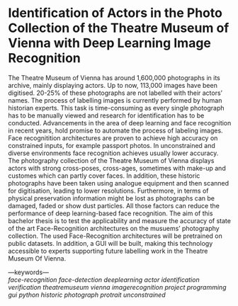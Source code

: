 # Identification of Actors in the Photo Collection of the Theatre Museum of Vienna with Deep Learning Image Recognition
The Theatre Museum of Vienna has around 1,600,000 photographs in its archive, mainly displaying actors. Up to now, 113,000 images have been digitised. 20-25% of these photographs are not labelled with their actors’ names. The process of labelling images is currently performed by human historian experts. This task is time-consuming as every single photograph has to be manually viewed and research for identification has to be conducted.
Advancements in the area of deep learning and face recognition in recent years, hold promise to automate the process of labeling images. Face recognitition architectures are proven to achieve high accuracy on constrained inputs, for example passport photos. In unconstrained and diverse environments face recognition achieves usually lower accuracy. The photography collection of the Theatre Museum of Vienna displays actors with strong cross-poses, cross-ages, sometimes with make-up and customes which can partly cover faces. In addition, these historic photographs have been taken using analogue equipment and then scanned for digitisation, leading to lower resolutions. Furthermore, in terms of physical preservation information might be lost as photographs can be damaged, faded or show dust particles. All those factors can reduce the performance of deep learning-based face recognition.
The aim of this bachelor thesis is to test the applicability and measure the accuracy of state of the art Face-Recognition architectures on the musuems’ photography collection. The used Face-Recognition architectures will be pretrained on public datasets. In addition, a GUI will be built, making this technology accessible to experts supporting future labelling work in the Theatre Museum Of Vienna.

—keywords—<br>
*face-recognition face-detection deeplearning actor identification verification theatremuseum vienna imagerecognition project programming gui python historic photograph protrait unconstrained*